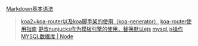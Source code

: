 
[ Markdown基本语法](https://www.jianshu.com/p/191d1e21f7ed)

 > [koa2+koa-router以及koa脚手架的使用（koa-generator）](https://blog.csdn.net/qq_36587420/article/details/90212240)
 [koa-router使用指南](https://blog.csdn.net/luchuanqi67/article/details/81475077)
[更改nunjucks作为模板引擎的使用，替换默认ejs](https://www.jb51.net/article/151472.htm)
[mysql.js操作MYSQL数据库 | Node](https://www.cnblogs.com/pymkl/articles/13684240.html)



 <!-- https://zhuanlan.zhihu.com/p/51546783  最佳实践目录 -->